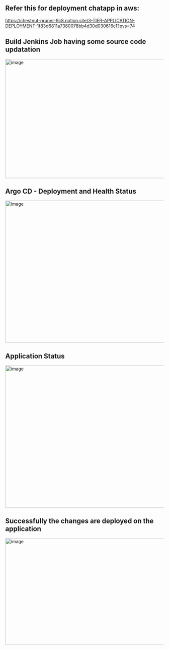 ## Refer this for deployment chatapp in aws:
https://chestnut-pruner-9c8.notion.site/3-TIER-APPLICATION-DEPLOYMENT-1f83d6811a7380078bb4d30d030616c1?pvs=74

## Build Jenkins Job having some source code updatation
<img width="959" height="378" alt="image" src="https://github.com/user-attachments/assets/803d2f26-8481-4863-a766-07b31291a2f9" />

## Argo CD - Deployment and Health Status
<img width="959" height="451" alt="image" src="https://github.com/user-attachments/assets/56be57f3-4785-49b4-9ff0-a8b549739b64" />

## Application Status
<img width="959" height="451" alt="image" src="https://github.com/user-attachments/assets/efd1925f-6723-4128-8bb1-7186bc370fd8" />

## Successfully the changes are deployed on the application
<img width="959" height="339" alt="image" src="https://github.com/user-attachments/assets/85129e86-a042-4a77-bd58-176e5d870475" />
